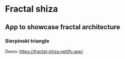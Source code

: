 # Fractal shiza
## App to showcase fractal architecture

### Sierpinski triangle
Demo: https://fractal-shiza.netlify.app/
